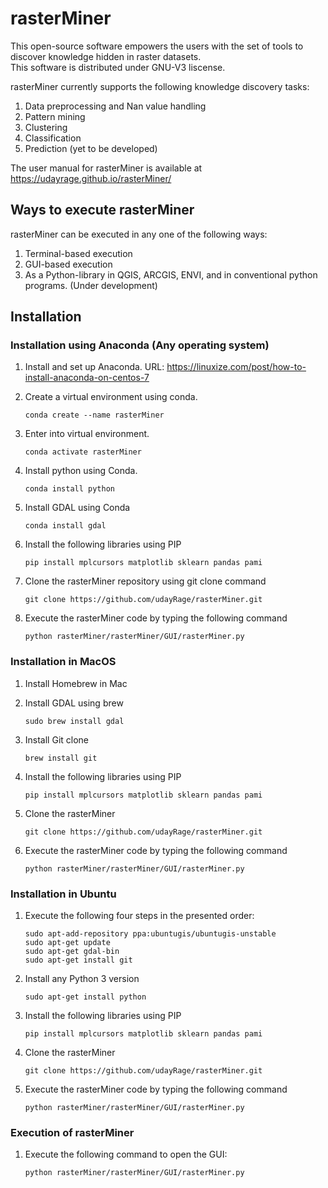 # rasterMiner

   This open-source software empowers the users with the set of tools to discover knowledge hidden in raster datasets.  
   This software is distributed under GNU-V3 liscense.
   
   rasterMiner currently supports the following knowledge discovery tasks:
   1. Data preprocessing and Nan value handling
   2. Pattern mining
   3. Clustering
   4. Classification
   5. Prediction (yet to be developed)
   
   The user manual for rasterMiner is available at  https://udayrage.github.io/rasterMiner/
## Ways to execute rasterMiner

   rasterMiner can be executed in any one of the following ways:
   
   1. Terminal-based execution
   2. GUI-based execution
   3. As a Python-library in QGIS, ARCGIS, ENVI, and in conventional python programs. (Under development) 
    
    
## Installation 

### Installation using Anaconda (Any operating system)
1. Install and set up Anaconda. URL:   https://linuxize.com/post/how-to-install-anaconda-on-centos-7
2. Create a virtual environment using conda.

       conda create --name rasterMiner
     
3. Enter into virtual environment. 

       conda activate rasterMiner
     
4. Install python using Conda.  

       conda install python
 
5. Install GDAL using Conda

       conda install gdal
         
6. Install the following libraries using PIP 

       pip install mplcursors matplotlib sklearn pandas pami
         
7. Clone the rasterMiner repository using git clone command

       git clone https://github.com/udayRage/rasterMiner.git

8. Execute the rasterMiner code by typing the following command

       python rasterMiner/rasterMiner/GUI/rasterMiner.py
         
### Installation in MacOS

1. Install Homebrew in Mac
2. Install GDAL using brew
  
       sudo brew install gdal
       
3. Install Git clone

       brew install git

4. Install the following libraries using PIP 

       pip install mplcursors matplotlib sklearn pandas pami
       
       
5. Clone the rasterMiner

       git clone https://github.com/udayRage/rasterMiner.git

6. Execute the rasterMiner code by typing the following command

       python rasterMiner/rasterMiner/GUI/rasterMiner.py
       
### Installation in Ubuntu

1. Execute the following four steps in the presented order:

       sudo apt-add-repository ppa:ubuntugis/ubuntugis-unstable
       sudo apt-get update
       sudo apt-get gdal-bin
       sudo apt-get install git
    
2. Install any Python 3 version

       sudo apt-get install python

3. Install the following libraries using PIP 

       pip install mplcursors matplotlib sklearn pandas pami
       
       
4. Clone the rasterMiner

       git clone https://github.com/udayRage/rasterMiner.git

5. Execute the rasterMiner code by typing the following command

       python rasterMiner/rasterMiner/GUI/rasterMiner.py
       
       
### Execution of rasterMiner
       
1. Execute the following command to open the GUI:

       python rasterMiner/rasterMiner/GUI/rasterMiner.py
